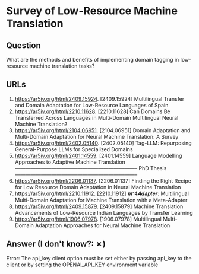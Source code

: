 # Survey of Low-Resource Machine Translation

## Question

What are the methods and benefits of implementing domain tagging in low-resource machine translation tasks?

## URLs

1. https://ar5iv.org/html/2409.15924. [2409.15924] Multilingual Transfer and Domain Adaptation for Low-Resource Languages of Spain
2. https://ar5iv.org/html/2210.11628. [2210.11628] Can Domains Be Transferred Across Languages in Multi-Domain Multilingual Neural Machine Translation?
3. https://ar5iv.org/html/2104.06951. [2104.06951] Domain Adaptation and Multi-Domain Adaptation for Neural Machine Translation: A Survey
4. https://ar5iv.org/html/2402.05140. [2402.05140] Tag-LLM: Repurposing General-Purpose LLMs for Specialized Domains
5. https://ar5iv.org/html/2401.14559. [2401.14559] Language Modelling Approaches to Adaptive Machine Translation ———————————————————————– PhD Thesis ———————————————————————–
6. https://ar5iv.org/html/2206.01137. [2206.01137] Finding the Right Recipe for Low Resource Domain Adaptation in Neural Machine Translation
7. https://ar5iv.org/html/2210.11912. [2210.11912] 𝒎^𝟒⁢𝑨⁢𝒅⁢𝒂⁢𝒑⁢𝒕⁢𝒆⁢𝒓: Multilingual Multi-Domain Adaptation for Machine Translation with a Meta-Adapter
8. https://ar5iv.org/html/2409.15879. [2409.15879] Machine Translation Advancements of Low-Resource Indian Languages by Transfer Learning
9. https://ar5iv.org/html/1906.07978. [1906.07978] Multilingual Multi-Domain Adaptation Approaches for Neural Machine Translation

## Answer (I don't know?: ✗)

Error: The api_key client option must be set either by passing api_key to the client or by setting the OPENAI_API_KEY environment variable